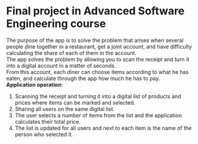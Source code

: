 
# Final project in Advanced Software Engineering course<br/>
The purpose of the app is to solve the problem that arises when several people dine together in a restaurant, get a joint account, and have difficulty calculating the share of each of them in the account.<br/> 
The app solves the problem by allowing you to scan the receipt and turn it into a digital account in a matter of seconds.<br/> 
From this account, each diner can choose items according to what he has eaten, and calculate through the app how much he has to pay.<br/> 
**Application operation**:
1. Scanning the receipt and turning it into a digital list of products and prices where items can be marked and selected.
2. Sharing all users on the same digital list.
3. The user selects a number of items from the list and the application calculates their total price.
4. The list is updated for all users and next to each item is the name of the person who selected it.
